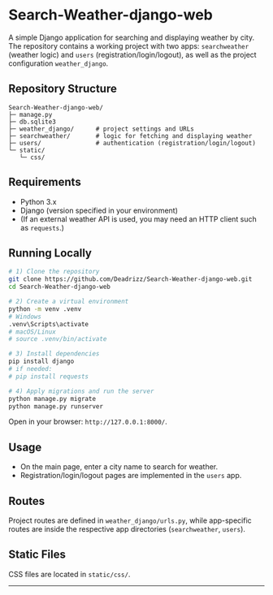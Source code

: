 # Search-Weather-django-web

A simple Django application for searching and displaying weather by city. The repository contains a working project with two apps: `searchweather` (weather logic) and `users` (registration/login/logout), as well as the project configuration `weather_django`.

## Repository Structure

```
Search-Weather-django-web/
├─ manage.py
├─ db.sqlite3
├─ weather_django/      # project settings and URLs
├─ searchweather/       # logic for fetching and displaying weather
├─ users/               # authentication (registration/login/logout)
└─ static/
   └─ css/
```

## Requirements

* Python 3.x
* Django (version specified in your environment)
* (If an external weather API is used, you may need an HTTP client such as `requests`.)

## Running Locally

```bash
# 1) Clone the repository
git clone https://github.com/Deadrizz/Search-Weather-django-web.git
cd Search-Weather-django-web

# 2) Create a virtual environment
python -m venv .venv
# Windows
.venv\Scripts\activate
# macOS/Linux
# source .venv/bin/activate

# 3) Install dependencies
pip install django
# if needed:
# pip install requests

# 4) Apply migrations and run the server
python manage.py migrate
python manage.py runserver
```

Open in your browser: `http://127.0.0.1:8000/`.

## Usage

* On the main page, enter a city name to search for weather.
* Registration/login/logout pages are implemented in the `users` app.

## Routes

Project routes are defined in `weather_django/urls.py`, while app-specific routes are inside the respective app directories (`searchweather`, `users`).

## Static Files

CSS files are located in `static/css/`.

---

